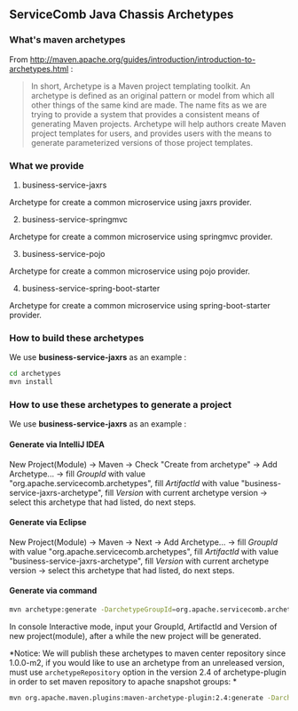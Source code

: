 ## ServiceComb Java Chassis Archetypes
### What's maven archetypes
From http://maven.apache.org/guides/introduction/introduction-to-archetypes.html :

>In short, Archetype is a Maven project templating toolkit. An archetype is defined as an original pattern or model from which all other things of the same kind are made. The name fits as we are trying to provide a system that provides a consistent means of generating Maven projects. Archetype will help authors create Maven project templates for users, and provides users with the means to generate parameterized versions of those project templates.

### What we provide
1. business-service-jaxrs
  
  Archetype for create a common microservice using jaxrs provider.

2. business-service-springmvc

  Archetype for create a common microservice using springmvc provider.
  
3. business-service-pojo

  Archetype for create a common microservice using pojo provider.
  
4. business-service-spring-boot-starter

  Archetype for create a common microservice using spring-boot-starter provider.

### How to build these archetypes
We use **business-service-jaxrs** as an example :

```bash
cd archetypes
mvn install
```

### How to use these archetypes to generate a project
We use **business-service-jaxrs** as an example :
#### Generate via IntelliJ IDEA  
New Project(Module) -> Maven -> Check "Create from archetype" -> Add Archetype... -> fill *GroupId* with value "org.apache.servicecomb.archetypes", fill *ArtifactId* with value "business-service-jaxrs-archetype", fill *Version* with current archetype version -> select this archetype that had listed, do next steps.

#### Generate via Eclipse  
New Project(Module) -> Maven -> Next -> Add Archetype... -> fill *GroupId* with value "org.apache.servicecomb.archetypes", fill *ArtifactId* with value "business-service-jaxrs-archetype", fill *Version* with current archetype version -> select this archetype that had listed, do next steps.

#### Generate via command

```bash
mvn archetype:generate -DarchetypeGroupId=org.apache.servicecomb.archetypes -DarchetypeArtifactId=business-service-jaxrs-archetype -DarchetypeVersion=${archetype-version}
```

In console Interactive mode, input your GroupId, ArtifactId and Version of new project(module), after a while the new project will be generated.

*Notice: We will publish these archetypes to maven center repository since 1.0.0-m2, if you would like to use an archetype from an unreleased version, must use `archetypeRepository` option in the version 2.4 of archetype-plugin in order to set maven repository to apache snapshot groups: *

```bash
mvn org.apache.maven.plugins:maven-archetype-plugin:2.4:generate -DarchetypeGroupId=org.apache.servicecomb.archetypes -DarchetypeArtifactId=business-service-jaxrs-archetype -DarchetypeVersion=1.0.0-m2-SNAPSHOT -DarchetypeRepository=https://repository.apache.org/content/groups/snapshots-group
```